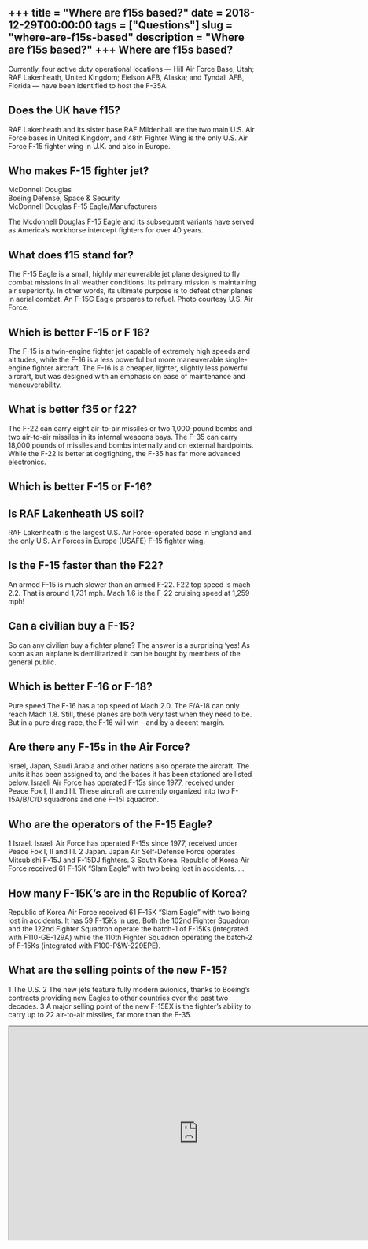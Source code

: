 +++
title = "Where are f15s based?"
date = 2018-12-29T00:00:00
tags = ["Questions"]
slug = "where-are-f15s-based"
description = "Where are f15s based?"
+++
Where are f15s based?
---------------------

Currently, four active duty operational locations — Hill Air Force Base, Utah; RAF Lakenheath, United Kingdom; Eielson AFB, Alaska; and Tyndall AFB, Florida — have been identified to host the F-35A.

Does the UK have f15?
---------------------

RAF Lakenheath and its sister base RAF Mildenhall are the two main U.S. Air Force bases in United Kingdom, and 48th Fighter Wing is the only U.S. Air Force F-15 fighter wing in U.K. and also in Europe.

Who makes F-15 fighter jet?
---------------------------

 McDonnell Douglas  
Boeing Defense, Space &amp; Security  
McDonnell Douglas F-15 Eagle/Manufacturers

The Mcdonnell Douglas F-15 Eagle and its subsequent variants have served as America’s workhorse intercept fighters for over 40 years.

What does f15 stand for?
------------------------

The F-15 Eagle is a small, highly maneuverable jet plane designed to fly combat missions in all weather conditions. Its primary mission is maintaining air superiority. In other words, its ultimate purpose is to defeat other planes in aerial combat. An F-15C Eagle prepares to refuel. Photo courtesy U.S. Air Force.

Which is better F-15 or F 16?
-----------------------------

The F-15 is a twin-engine fighter jet capable of extremely high speeds and altitudes, while the F-16 is a less powerful but more maneuverable single-engine fighter aircraft. The F-16 is a cheaper, lighter, slightly less powerful aircraft, but was designed with an emphasis on ease of maintenance and maneuverability.

What is better f35 or f22?
--------------------------

The F-22 can carry eight air-to-air missiles or two 1,000-pound bombs and two air-to-air missiles in its internal weapons bays. The F-35 can carry 18,000 pounds of missiles and bombs internally and on external hardpoints. While the F-22 is better at dogfighting, the F-35 has far more advanced electronics.

Which is better F-15 or F-16?
-----------------------------

Is RAF Lakenheath US soil?
--------------------------

RAF Lakenheath is the largest U.S. Air Force-operated base in England and the only U.S. Air Forces in Europe (USAFE) F-15 fighter wing.

Is the F-15 faster than the F22?
--------------------------------

An armed F-15 is much slower than an armed F-22. F22 top speed is mach 2.2. That is around 1,731 mph. Mach 1.6 is the F-22 cruising speed at 1,259 mph!

Can a civilian buy a F-15?
--------------------------

So can any civilian buy a fighter plane? The answer is a surprising ‘yes! As soon as an airplane is demilitarized it can be bought by members of the general public.

Which is better F-16 or F-18?
-----------------------------

Pure speed The F-16 has a top speed of Mach 2.0. The F/A-18 can only reach Mach 1.8. Still, these planes are both very fast when they need to be. But in a pure drag race, the F-16 will win – and by a decent margin.

Are there any F-15s in the Air Force?
-------------------------------------

Israel, Japan, Saudi Arabia and other nations also operate the aircraft. The units it has been assigned to, and the bases it has been stationed are listed below. Israeli Air Force has operated F-15s since 1977, received under Peace Fox I, II and III. These aircraft are currently organized into two F-15A/B/C/D squadrons and one F-15I squadron.

Who are the operators of the F-15 Eagle?
----------------------------------------

1 Israel. Israeli Air Force has operated F-15s since 1977, received under Peace Fox I, II and III. 2 Japan. Japan Air Self-Defense Force operates Mitsubishi F-15J and F-15DJ fighters. 3 South Korea. Republic of Korea Air Force received 61 F-15K “Slam Eagle” with two being lost in accidents. …

How many F-15K’s are in the Republic of Korea?
----------------------------------------------

Republic of Korea Air Force received 61 F-15K “Slam Eagle” with two being lost in accidents. It has 59 F-15Ks in use. Both the 102nd Fighter Squadron and the 122nd Fighter Squadron operate the batch-1 of F-15Ks (integrated with F110-GE-129A) while the 110th Fighter Squadron operating the batch-2 of F-15Ks (integrated with F100-P&amp;W-229EPE).

What are the selling points of the new F-15?
--------------------------------------------

1 The U.S. 2 The new jets feature fully modern avionics, thanks to Boeing’s contracts providing new Eagles to other countries over the past two decades. 3 A major selling point of the new F-15EX is the fighter’s ability to carry up to 22 air-to-air missiles, far more than the F-35.

<iframe allow="accelerometer; autoplay; clipboard-write; encrypted-media; gyroscope; picture-in-picture" allowfullscreen="" class="__youtube_prefs__  epyt-is-override  no-lazyload" data-no-lazy="1" data-origheight="433" data-origwidth="770" data-skipgform_ajax_framebjll="" height="433" id="_ytid_62029" loading="lazy" src="https://www.youtube.com/embed/sZnuajk6p04?enablejsapi=1&autoplay=0&cc_load_policy=0&cc_lang_pref=&iv_load_policy=1&loop=0&modestbranding=0&rel=1&fs=1&playsinline=0&autohide=2&theme=dark&color=red&controls=1&" title="YouTube player" width="770"></iframe>